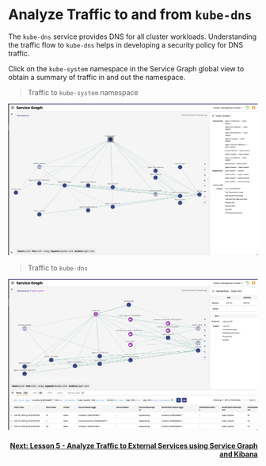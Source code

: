 # Analyze Traffic to and from `kube-dns`

The `kube-dns` service provides DNS for all cluster workloads. Understanding the traffic flow to `kube-dns` helps in developing a security policy for DNS traffic. 

Click on the `kube-system` namespace in the Service Graph global view to obtain a summary of traffic in and out the namespace. 

> Traffic to `kube-system` namespace

![kube-system](images/sg-kube-system.png)

> Traffic to `kube-dns`

![kube-dns](images/sg-kube-dns.png)




#### <div align="right">  [Next: Lesson 5 - Analyze Traffic to External Services using Service Graph and Kibana](https://github.com/tigera-cs/quickstart-self-service/blob/main/modules/analyze-external-services.md) </div>